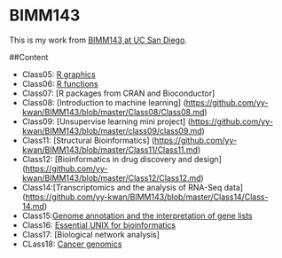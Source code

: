 # BIMM143
This is my work from [BIMM143 at UC San Diego](https://bioboot.github.io/bimm143_F19/).

##Content
- Class05: [R graphics](https://github.com/yy-kwan/BIMM143/blob/master/Class05/Class05.md)
- Class06: [R functions](https://github.com/yy-kwan/BIMM143/blob/master/Class06/Class6.md)
- Class07: [R packages from CRAN and Bioconductor]
- Class08: [Introduction to machine learning] (https://github.com/yy-kwan/BIMM143/blob/master/Class08/Class08.md)
- Class09: [Unsupervise learning mini project] (https://github.com/yy-kwan/BIMM143/blob/master/class09/class09.md)
- Class11: [Structural Bioinformatics] (https://github.com/yy-kwan/BIMM143/blob/master/Class11/Class11.md)
- Class12: [Bioinformatics in drug discovery and design] (https://github.com/yy-kwan/BIMM143/blob/master/Class12/Class12.md)
- Class14:[Transcriptomics and the analysis of RNA-Seq data] (https://github.com/yy-kwan/BIMM143/blob/master/Class14/Class-14.md)
- Class15:[Genome annotation and the interpretation of gene lists](https://github.com/yy-kwan/BIMM143/blob/master/Class15/Class15.md)
- Class16: [Essential UNIX for bioinformatics](https://github.com/yy-kwan/BIMM143/blob/master/Class-16.md)
- Class17: [Biological network analysis]
- CLass18: [Cancer genomics](https://github.com/yy-kwan/BIMM143/blob/master/Class18/Class18.md)
